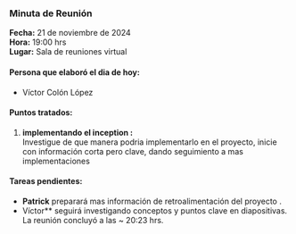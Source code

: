 ### Minuta de Reunión

**Fecha:** 21 de noviembre de 2024  
**Hora:** 19:00 hrs  
**Lugar:** Sala de reuniones virtual

#### Persona que elaboró el dia de hoy:

- Víctor Colón López

#### Puntos tratados:

1. **implementando el inception :**  
Investigue de que manera podria implementarlo en el proyecto, inicie con información corta pero clave, dando seguimiento a mas implementaciones 


     
#### Tareas pendientes:

- **Patrick** preparará mas información de retroalimentación del proyecto .
- Víctor** seguirá investigando conceptos y puntos clave en diapositivas.
La reunión concluyó a las ~ 20:23 hrs.
